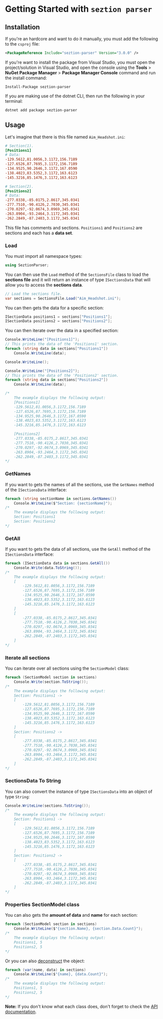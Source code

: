# Getting Started with `seztion parser`

## Installation

If you're an hardcore and want to do it manually, you must add the following to the `csproj` file:
```xml
<PackageReference Include="seztion-parser" Version="3.0.0" />
```
If you're want to install the package from Visual Studio, you must open the project/solution in Visual Studio, and open the console using the **Tools** > **NuGet Package Manager** > **Package Manager Console** command and run the install command:
```
Install-Package seztion-parser
```
If you are making use of the dotnet CLI, then run the following in your terminal:
```
dotnet add package seztion-parser
```

## Usage

Let's imagine that there is this file named `Aim_Headshot.ini`:
```ini
# Section(1).
[Positions1]
# Data:
-129.5612,81.0056,3.1172,156.7189
-127.6526,87.7695,3.1172,156.7189
-134.9525,90.2646,3.1172,167.0590
-138.4023,83.5352,3.1172,163.6123
-145.3216,85.1476,3.1172,163.6123

# Section(2).
[Positions2]
# Data:
-277.0338,-85.0175,2.8617,345.0341
-277.7510,-90.4126,2.7030,345.0341
-270.0297,-92.0674,3.0969,345.0341
-263.8904,-93.2464,3.1172,345.0341
-262.2849,-87.2403,3.1172,345.0341
```
This file has comments and sections. `Positions1` and `Positions2` are sections and each has a **data set**.

### Load
You must import all namespace types:
```cs
using SeztionParser;
```
You can then use the `Load` method of the `SectionsFile` class to load the **sections file** and it will return an instance of type `ISectionsData` that will allow you to access the **sections data**.
```cs
// Load the sections file.
var sections = SectionsFile.Load("Aim_Headshot.ini");
```
You can then gets the data for a specific section:
```cs
ISectionData positions1 = sections["Positions1"];
ISectionData positions2 = sections["Positions2"];
```
You can then iterate over the data in a specified section:
```cs
Console.WriteLine("[Positions1]");
// This prints the data of the 'Positions1' section.
foreach (string data in sections["Positions1"])
    Console.WriteLine(data);

Console.WriteLine();

Console.WriteLine("[Positions2]");
// This prints the data of the 'Positions2' section.
foreach (string data in sections["Positions2"])
    Console.WriteLine(data);

/*
    The example displays the following output:
    [Positions1]
    -129.5612,81.0056,3.1172,156.7189
    -127.6526,87.7695,3.1172,156.7189
    -134.9525,90.2646,3.1172,167.0590
    -138.4023,83.5352,3.1172,163.6123
    -145.3216,85.1476,3.1172,163.6123

    [Positions2]
    -277.0338,-85.0175,2.8617,345.0341
    -277.7510,-90.4126,2.7030,345.0341
    -270.0297,-92.0674,3.0969,345.0341
    -263.8904,-93.2464,3.1172,345.0341
    -262.2849,-87.2403,3.1172,345.0341
*/
```
### GetNames
If you want to gets the names of all the sections, use the `GetNames` method of the `ISectionsData` interface:
```cs
foreach (string sectionName in sections.GetNames())
    Console.WriteLine($"Section: {sectionName}");
/*
    The example displays the following output:
    Section: Positions1
    Section: Positions2
*/
```
### GetAll
If you want to gets the data of all sections, use the `GetAll` method of the `ISectionsData` interface:
```cs
foreach (ISectionData data in sections.GetAll())
    Console.Write(data.ToString());
/*
    The example displays the following output:
    [
        -129.5612,81.0056,3.1172,156.7189
        -127.6526,87.7695,3.1172,156.7189
        -134.9525,90.2646,3.1172,167.0590
        -138.4023,83.5352,3.1172,163.6123
        -145.3216,85.1476,3.1172,163.6123
    ]
    [
        -277.0338,-85.0175,2.8617,345.0341
        -277.7510,-90.4126,2.7030,345.0341
        -270.0297,-92.0674,3.0969,345.0341
        -263.8904,-93.2464,3.1172,345.0341
        -262.2849,-87.2403,3.1172,345.0341
    ]
*/
```
### Iterate all sections
You can iterate over all sections using the `SectionModel` class:
```cs
foreach (SectionModel section in sections)
    Console.Write(section.ToString());
/*
    The example displays the following output:
    Section: Positions1 -> 
    [
        -129.5612,81.0056,3.1172,156.7189
        -127.6526,87.7695,3.1172,156.7189
        -134.9525,90.2646,3.1172,167.0590
        -138.4023,83.5352,3.1172,163.6123
        -145.3216,85.1476,3.1172,163.6123
    ]
    Section: Positions2 ->
    [
        -277.0338,-85.0175,2.8617,345.0341
        -277.7510,-90.4126,2.7030,345.0341
        -270.0297,-92.0674,3.0969,345.0341
        -263.8904,-93.2464,3.1172,345.0341
        -262.2849,-87.2403,3.1172,345.0341
    ]
*/
```
### SectionsData To String
You can also convert the instance of type `ISectionsData` into an object of type `String`:
```cs
Console.WriteLine(sections.ToString());
/*
    The example displays the following output:
    Section: Positions1 -> 
    [
        -129.5612,81.0056,3.1172,156.7189
        -127.6526,87.7695,3.1172,156.7189
        -134.9525,90.2646,3.1172,167.0590
        -138.4023,83.5352,3.1172,163.6123
        -145.3216,85.1476,3.1172,163.6123
    ]
    Section: Positions2 ->
    [
        -277.0338,-85.0175,2.8617,345.0341
        -277.7510,-90.4126,2.7030,345.0341
        -270.0297,-92.0674,3.0969,345.0341
        -263.8904,-93.2464,3.1172,345.0341
        -262.2849,-87.2403,3.1172,345.0341
    ]
*/
```
### Properties SectionModel class
You can also gets the **amount of data** and **name** for each section:
```cs
foreach (SectionModel section in sections)
    Console.WriteLine($"{section.Name}, {section.Data.Count}");
/*
    The example displays the following output:
    Positions1, 5
    Positions2, 5
*/
```
Or you can also [deconstruct](https://docs.microsoft.com/en-us/dotnet/csharp/fundamentals/functional/deconstruct) the object:
```cs
foreach (var(name, data) in sections)
    Console.WriteLine($"{name}, {data.Count}");
/*
    The example displays the following output:
    Positions1, 5
    Positions2, 5
*/
```

**Note:** If you don't know what each class does, don't forget to check the [API documentation](https://mrdave1999.github.io/seztion-parser/api/SeztionParser.html).

